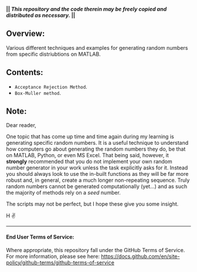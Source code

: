 __|| *This repository and the code therein may be freely copied and distributed as necessary.* ||__

## Overview:
Various different techniques and examples for generating random numbers from specific distriubtions on MATLAB.

## Contents:
- `Acceptance Rejection Method`.
- `Box-Muller method`.

## Note:
Dear reader,

One topic that has come up time and time again during my learning is generating specific random numbers. It is a useful technique to understand how computers go about generating the random numbers they do, be that on MATLAB, Python, or even MS Excel. That being said, however, it __strongly__ recommended that you do not implement your own random number generator in your work unless the task explicitly asks for it. Instead you should always look to use the in-built functions as they will be far more robust and, in general, create a much longer non-repeating sequence. Truly random numbers cannot be generated computationally (yet...) and as such the majority of methods rely on a _seed_ number. 

The scripts may not be perfect, but I hope these give you some insight.

H ✌️

---
#### End User Terms of Service:
Where appropriate, this repository fall under the GitHub Terms of Service. For more information, please see here: https://docs.github.com/en/site-policy/github-terms/github-terms-of-service
